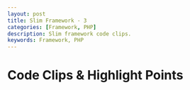 ```yaml
---
layout: post
title: Slim Framework - 3
categories: [Framework, PHP]
description: Slim framework code clips.
keywords: Framework, PHP
---
```

# Code Clips & Highlight Points